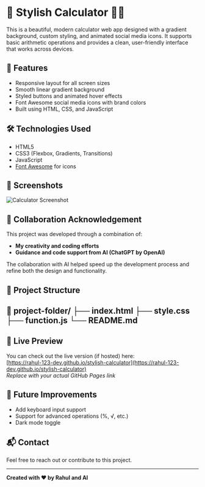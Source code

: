 # 🌈 Stylish Calculator 🧿✨

This is a beautiful, modern calculator web app designed with a gradient background, custom styling, and animated social media icons. It supports basic arithmetic operations and provides a clean, user-friendly interface that works across devices.

## 🚀 Features

- Responsive layout for all screen sizes  
- Smooth linear gradient background  
- Styled buttons and animated hover effects  
- Font Awesome social media icons with brand colors  
- Built using HTML, CSS, and JavaScript

## 🛠️ Technologies Used

- HTML5  
- CSS3 (Flexbox, Gradients, Transitions)  
- JavaScript  
- [Font Awesome](https://fontawesome.com/) for icons

## 📸 Screenshots

![Calculator Screenshot](screenshot.png) <!-- Replace with your image if desired -->

## 🤝 Collaboration Acknowledgement

This project was developed through a combination of:

- **My creativity and coding efforts**  
- **Guidance and code support from AI (ChatGPT by OpenAI)**  

The collaboration with AI helped speed up the development process and refine both the design and functionality.

## 📂 Project Structure


📁 project-folder/
├── index.html
├── style.css
├── function.js
└── README.md
--------------------------------------------------------------------------------------------------------------------------------------------------------------------------------------------------------------------
## 🔗 Live Preview

You can check out the live version (if hosted) here:  
[https://rahul-123-dev.github.io/stylish-calculator](https://rahul-123-dev.github.io/stylish-calculator)  
*Replace with your actual GitHub Pages link*

## 🧠 Future Improvements

- Add keyboard input support  
- Support for advanced operations (%, √, etc.)  
- Dark mode toggle

## 📬 Contact

Feel free to reach out or contribute to this project.

---

**Created with ❤️ by Rahul and AI**  
